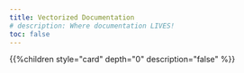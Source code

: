 ```yaml
---
title: Vectorized Documentation
# description: Where documentation LIVES!
toc: false
---
```

<!-- Content for this page is in /layouts/partials/home -->
{{%children style="card" depth="0" description="false" %}}
